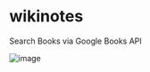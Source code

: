 # wikinotes
Search Books via Google Books API

![image](https://github.com/Melosid/wikinotes/assets/35465480/000cfd6f-b7bf-4c8b-82f8-0125d12ec1ad)
